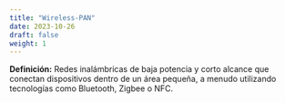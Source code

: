 ```yaml
---
title: "Wireless-PAN"
date: 2023-10-26
draft: false
weight: 1
---
```


**Definición:** Redes inalámbricas de baja potencia y corto alcance que conectan dispositivos dentro de un área pequeña, a menudo utilizando tecnologías como Bluetooth, Zigbee o NFC.
